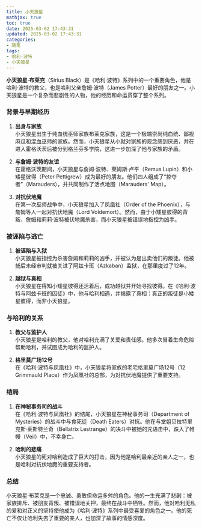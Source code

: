 ```yaml
---
title: 小天狼星
mathjax: true
toc: true
date: 2025-03-02 17:43:31
updated: 2025-03-02 17:43:31
categories:
- 随笔
tags:
- 哈利·波特
- 小天狼星
---
```


**小天狼星·布莱克**（Sirius Black）是《哈利·波特》系列中的一个重要角色，他是哈利·波特的教父，也是哈利父亲詹姆·波特（James Potter）最好的朋友之一。小天狼星是一个复杂而悲剧性的人物，他的经历和命运贯穿了整个系列。

<!--more-->

### 背景与早期经历
1. **出身与家族**  
   小天狼星出生于纯血统巫师家族布莱克家族，这是一个极端崇尚纯血统、鄙视麻瓜和混血巫师的家族。然而，小天狼星从小就对家族的观念感到厌恶，并在进入霍格沃茨后被分到格兰芬多学院，这进一步加深了他与家族的矛盾。

2. **与詹姆·波特的友谊**  
   在霍格沃茨期间，小天狼星与詹姆·波特、莱姆斯·卢平（Remus Lupin）和小矮星彼得（Peter Pettigrew）成为最好的朋友。他们四人组成了“掠夺者”（Marauders），并共同制作了活点地图（Marauders' Map）。

3. **对抗伏地魔**  
   在第一次巫师战争中，小天狼星加入了凤凰社（Order of the Phoenix），与詹姆等人一起对抗伏地魔（Lord Voldemort）。然而，由于小矮星彼得的背叛，詹姆和莉莉·波特被伏地魔杀害，而小天狼星被错误地指控为凶手。

### 被诬陷与逃亡
1. **被诬陷与入狱**  
   小天狼星被指控为杀害詹姆和莉莉的凶手，并被认为是出卖他们的叛徒。他被捕后未经审判就被关进了阿兹卡班（Azkaban）监狱，在那里度过了12年。

2. **越狱与真相**  
   小天狼星在得知小矮星彼得还活着后，成功越狱并开始寻找彼得。在《哈利·波特与阿兹卡班的囚徒》中，他与哈利相遇，并揭露了真相：真正的叛徒是小矮星彼得，而非小天狼星。

### 与哈利的关系
1. **教父与监护人**  
   小天狼星是哈利的教父，他对哈利充满了关爱和责任感。他多次冒着生命危险帮助哈利，并试图成为哈利的监护人。

2. **格里莫广场12号**  
   在《哈利·波特与凤凰社》中，小天狼星将家族的老宅格里莫广场12号（12 Grimmauld Place）作为凤凰社的总部，为对抗伏地魔提供了重要支持。

### 结局
1. **在神秘事务司的战斗**  
   在《哈利·波特与凤凰社》的结尾，小天狼星在神秘事务司（Department of Mysteries）的战斗中与食死徒（Death Eaters）对抗。他在与堂姐贝拉特里克斯·莱斯特兰奇（Bellatrix Lestrange）的决斗中被她的咒语击中，跌入了帷幔（Veil）中，不幸身亡。

2. **哈利的悲痛**  
   小天狼星的死对哈利造成了巨大的打击，因为他是哈利最亲近的亲人之一，也是哈利对抗伏地魔的重要支持者。

### 总结
小天狼星·布莱克是一个忠诚、勇敢但命运多舛的角色。他的一生充满了悲剧：被家族排斥、被朋友背叛、被错误地关押，最终在战斗中牺牲。然而，他对哈利无私的爱和对正义的坚持使他成为《哈利·波特》系列中最受喜爱的角色之一。他的死亡不仅让哈利失去了重要的亲人，也加深了故事的情感深度。
